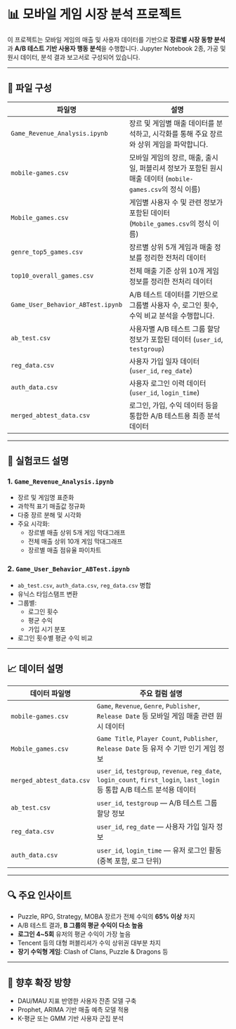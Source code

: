 # 📊 모바일 게임 시장 분석 프로젝트

이 프로젝트는 모바일 게임의 매출 및 사용자 데이터를 기반으로 **장르별 시장 동향 분석**과 **A/B 테스트 기반 사용자 행동 분석**을 수행합니다. Jupyter Notebook 2종, 가공 및 원시 데이터, 분석 결과 보고서로 구성되어 있습니다.

---

## 📂 파일 구성

| 파일명 | 설명 |
|--------|------|
| `Game_Revenue_Analysis.ipynb` | 장르 및 게임별 매출 데이터를 분석하고, 시각화를 통해 주요 장르와 상위 게임을 파악합니다. |
| `mobile-games.csv` | 모바일 게임의 장르, 매출, 출시일, 퍼블리셔 정보가 포함된 원시 매출 데이터 (`mobile-games.csv`의 정식 이름) |
| `Mobile_games.csv` | 게임별 사용자 수 및 관련 정보가 포함된 데이터 (`Mobile_games.csv`의 정식 이름) |
| `genre_top5_games.csv` | 장르별 상위 5개 게임과 매출 정보를 정리한 전처리 데이터 |
| `top10_overall_games.csv` | 전체 매출 기준 상위 10개 게임 정보를 정리한 전처리 데이터 |
| `Game_User_Behavior_ABTest.ipynb` | A/B 테스트 데이터를 기반으로 그룹별 사용자 수, 로그인 횟수, 수익 비교 분석을 수행합니다. |
| `ab_test.csv` | 사용자별 A/B 테스트 그룹 할당 정보가 포함된 데이터 (`user_id`, `testgroup`) |
| `reg_data.csv` | 사용자 가입 일자 데이터 (`user_id`, `reg_date`) |
| `auth_data.csv` | 사용자 로그인 이력 데이터 (`user_id`, `login_time`) |
| `merged_abtest_data.csv` | 로그인, 가입, 수익 데이터 등을 통합한 A/B 테스트용 최종 분석 데이터 |

---

## 🧪 실험코드 설명

### 1. `Game_Revenue_Analysis.ipynb`
- 장르 및 게임명 표준화
- 과학적 표기 매출값 정규화
- 다중 장르 분해 및 시각화
- 주요 시각화:
  - 장르별 매출 상위 5개 게임 막대그래프
  - 전체 매출 상위 10개 게임 막대그래프
  - 장르별 매출 점유율 파이차트

### 2. `Game_User_Behavior_ABTest.ipynb`
- `ab_test.csv`, `auth_data.csv`, `reg_data.csv` 병합
- 유닉스 타임스탬프 변환
- 그룹별:
  - 로그인 횟수
  - 평균 수익
  - 가입 시기 분포
- 로그인 횟수별 평균 수익 비교

---

## 📈 데이터 설명

| 데이터 파일명              | 주요 컬럼 설명 |
|----------------------------|----------------|
| `mobile-games.csv`  | `Game`, `Revenue`, `Genre`, `Publisher`, `Release Date` 등 모바일 게임 매출 관련 원시 데이터 |
| `Mobile_games.csv`| `Game Title`, `Player Count`, `Publisher`, `Release Date` 등 유저 수 기반 인기 게임 정보 |
| `merged_abtest_data.csv`   | `user_id`, `testgroup`, `revenue`, `reg_date`, `login_count`, `first_login`, `last_login` 등 통합 A/B 테스트 분석용 데이터 |
| `ab_test.csv`              | `user_id`, `testgroup` — A/B 테스트 그룹 할당 정보 |
| `reg_data.csv`             | `user_id`, `reg_date` — 사용자 가입 일자 정보 |
| `auth_data.csv`            | `user_id`, `login_time` — 유저 로그인 활동 (중복 포함, 로그 단위) |

---

## 🔍 주요 인사이트

- Puzzle, RPG, Strategy, MOBA 장르가 전체 수익의 **65% 이상** 차지
- A/B 테스트 결과, **B 그룹의 평균 수익이 다소 높음**
- **로그인 4~5회** 유저의 평균 수익이 가장 높음
- Tencent 등의 대형 퍼블리셔가 수익 상위권 대부분 차지
- **장기 수익형 게임**: Clash of Clans, Puzzle & Dragons 등

---

## 🔮 향후 확장 방향

- DAU/MAU 지표 반영한 사용자 잔존 모델 구축
- Prophet, ARIMA 기반 매출 예측 모델 적용
- K-평균 또는 GMM 기반 사용자 군집 분석

